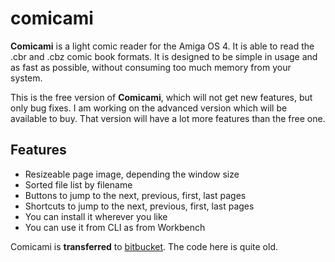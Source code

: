# comicami
**Comicami** is a light comic reader for the Amiga OS 4. It is able to read the .cbr and .cbz comic book formats. It is designed to be simple in usage and as fast as possible, without consuming too much memory from your system.

This is the free version of **Comicami**, which will not get new features, but only bug fixes. I am working on the advanced version which will be available to buy. That version will have a lot more features than the free one.

Features
--------
 - Resizeable page image, depending the window size
 - Sorted file list by filename
 - Buttons to jump to the next, previous, first, last pages
 - Shortcuts to jump to the next, previous, first, last pages
 - You can install it wherever you like
 - You can use it from CLI as from Workbench

Comicami is **transferred** to [bitbucket][1]. The code here is quite old.



[1]: https://bitbucket.org/walkero/comicami/wiki/Home
